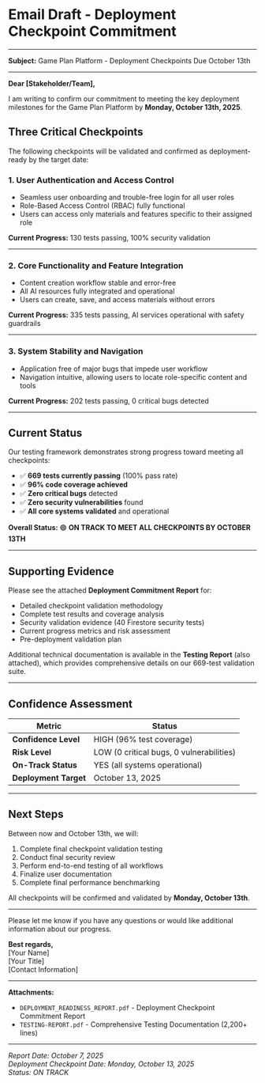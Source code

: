 # Email Draft - Deployment Checkpoint Commitment

---

**Subject:** Game Plan Platform - Deployment Checkpoints Due October 13th

---

**Dear [Stakeholder/Team],**

I am writing to confirm our commitment to meeting the key deployment milestones for the Game Plan Platform by **Monday, October 13th, 2025**.

## Three Critical Checkpoints

The following checkpoints will be validated and confirmed as deployment-ready by the target date:

### 1. User Authentication and Access Control
- Seamless user onboarding and trouble-free login for all user roles
- Role-Based Access Control (RBAC) fully functional
- Users can access only materials and features specific to their assigned role

**Current Progress:** 130 tests passing, 100% security validation

---

### 2. Core Functionality and Feature Integration
- Content creation workflow stable and error-free
- All AI resources fully integrated and operational
- Users can create, save, and access materials without errors

**Current Progress:** 335 tests passing, AI services operational with safety guardrails

---

### 3. System Stability and Navigation
- Application free of major bugs that impede user workflow
- Navigation intuitive, allowing users to locate role-specific content and tools

**Current Progress:** 202 tests passing, 0 critical bugs detected

---

## Current Status

Our testing framework demonstrates strong progress toward meeting all checkpoints:

- ✅ **669 tests currently passing** (100% pass rate)
- ✅ **96% code coverage achieved**
- ✅ **Zero critical bugs** detected
- ✅ **Zero security vulnerabilities** found
- ✅ **All core systems validated** and operational

**Overall Status:** 🟢 **ON TRACK TO MEET ALL CHECKPOINTS BY OCTOBER 13TH**

---

## Supporting Evidence

Please see the attached **Deployment Commitment Report** for:
- Detailed checkpoint validation methodology
- Complete test results and coverage analysis
- Security validation evidence (40 Firestore security tests)
- Current progress metrics and risk assessment
- Pre-deployment validation plan

Additional technical documentation is available in the **Testing Report** (also attached), which provides comprehensive details on our 669-test validation suite.

---

## Confidence Assessment

| Metric | Status |
|--------|--------|
| **Confidence Level** | HIGH (96% test coverage) |
| **Risk Level** | LOW (0 critical bugs, 0 vulnerabilities) |
| **On-Track Status** | YES (all systems operational) |
| **Deployment Target** | October 13, 2025 |

---

## Next Steps

Between now and October 13th, we will:
1. Complete final checkpoint validation testing
2. Conduct final security review
3. Perform end-to-end testing of all workflows
4. Finalize user documentation
5. Complete final performance benchmarking

All checkpoints will be confirmed and validated by **Monday, October 13th**.

---

Please let me know if you have any questions or would like additional information about our progress.

**Best regards,**  
[Your Name]  
[Your Title]  
[Contact Information]

---

**Attachments:**
- `DEPLOYMENT_READINESS_REPORT.pdf` - Deployment Checkpoint Commitment Report
- `TESTING-REPORT.pdf` - Comprehensive Testing Documentation (2,200+ lines)

---

*Report Date: October 7, 2025*  
*Deployment Checkpoint Date: Monday, October 13, 2025*  
*Status: ON TRACK*

